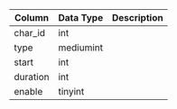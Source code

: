 | Column   | Data Type | Description |
| -------- | --------- | ----------- |
| char_id  | int       |             |
| type     | mediumint |             |
| start    | int       |             |
| duration | int       |             |
| enable   | tinyint   |             |